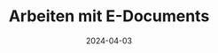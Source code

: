 ---
title: "Arbeiten mit E-Documents"
date: 2024-04-03
description: 
draft: true
collapsible: true
weight: 3
---